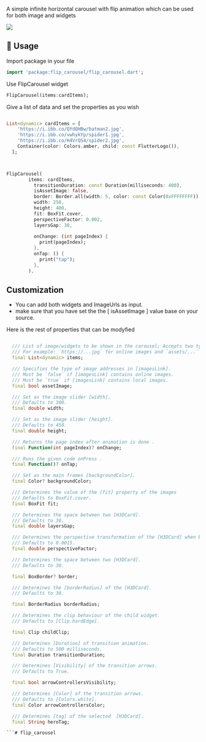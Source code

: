 A simple infinite horizontal carousel with flip animation which can be used for both image and widgets

![](https://i.ibb.co/N2LWGsY/hamiiid.gif)

## 📱 Usage

Import package in your file
```dart
import 'package:flip_carousel/flip_carousel.dart';
```
Use FlipCarousel widget
```dart
FlipCarousel(items:cardItems);
```
Give a list of data and set the properties as you wish
```dart

List<dynamic> cardItems = [
    'https://i.ibb.co/QYdQHBw/batman2.jpg',
    'https://i.ibb.co/vwhykYp/spider1.jpg',
    'https://i.ibb.co/H4VrQS4/spider2.jpg',
    Container(color: Colors.amber, child: const FlutterLogo()),
  ];



FlipCarousel(
        items: cardItems,
          transitionDuration: const Duration(milliseconds: 400),
          isAssetImage: false,
          border: Border.all(width: 5, color: const Color(0xFFFFFFFF)),
          width: 250,
          height: 400,
          fit: BoxFit.cover,
          perspectiveFactor: 0.002,
          layersGap: 30,
          
          onChange: (int pageIndex) {
            print(pageIndex);
          },
          onTap: () {
            print("tap");
          },
        ),
```

## Customization 
- You can add both widgets and ImageUrls as input.
- make sure that you have set the the [ isAssetImage ] value base on your source.

Here is the rest of properties that can be modyfied

```dart

  /// List of image/widgets to be shown in the carousel; Accepts two types of link.
  /// For example: `https://...jpg` for online images and `assets/...` for local images.
  final List<dynamic> items;

  /// Specifies the type of image addresses in [imagesLink].
  /// Must be `false` if [imagesLink] contains online images.
  /// Must be `true` if [imagesLink] contains local images.
  final bool assetImage;

  /// Set as the image slider [width].
  /// Defaults to 300.
  final double width;

  /// Set as the image slider [height].
  /// Defaults to 450.
  final double height;

  /// Returns the page index after animation is done .
  final Function(int pageIndex)? onChange;

  /// Runs the given code onPress .
  final Function()? onTap;

  /// Set as the main frames [backgroundColor].
  final Color? backgroundColor;

  /// Determines the value of the [fit] property of the images
  /// Defaults to BoxFit.cover.
  final BoxFit fit;

  /// Determines the space between two [H3DCard].
  /// Defaults to 30.
  final double layersGap;

  /// Determines the perspective transformation of the [H3DCard] when being animated.
  /// Defaults to 0.0015.
  final double perspectiveFactor;

  /// Determines the space between two [H3DCard].
  /// Defaults to 30.

  final BoxBorder? border;

  /// Determines the [borderRadius] of the [H3DCard].
  /// Defaults to 30.

  final BorderRadius borderRadius;

  /// Determines the clip behaviour of the child widget.
  /// Defaults to [Clip.hardEdge].

  final Clip childClip;

  /// Determines [Duration] of transition animation.
  /// Defaults to 500 milliseconds.
  final Duration transitionDuration;

  /// Determines [Visibility] of the transition arrows.
  /// Defaults to True.

  final bool arrowControllersVisibility;

  /// Determines [Color] of the transition arrows.
  /// Defaults to [Colors.white].
  final Color arrowControllersColor;

  /// Determines [tag] of the selected  [H3DCard].
  final String heroTag;

```#   f l i p _ c a r o u s e l  
 